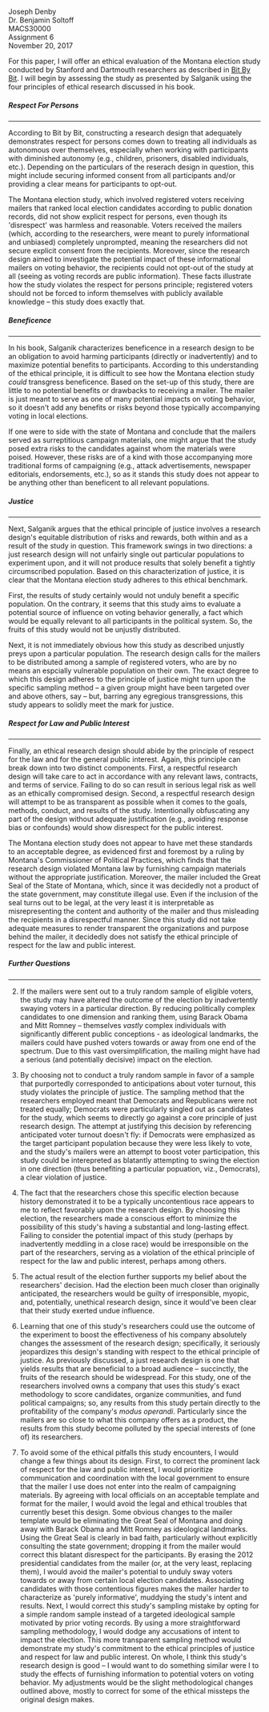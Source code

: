 Joseph Denby  
Dr. Benjamin Soltoff  
MACS30000  
Assignment 6  
November 20, 2017  

For this paper, I will offer an ethical evaluation of the Montana election study conducted by Stanford and Dartmouth researchers as described in [Bit By Bit][bbb]. I will begin by assessing the study as presented by Salganik using the four principles of ethical research discussed in his book. 

##### Respect For Persons
---
According to Bit by Bit, constructing a research design that adequately demonstrates respect for persons comes down to treating all individuals as autonomous over themselves, especially when working with participants with diminished autonomy (e.g., children, prisoners, disabled individuals, etc.). Depending on the particulars of the reserach design in question, this might include securing informed consent from all participants and/or providing a clear means for participants to opt-out. 

The Montana election study, which involved registered voters receiving mailers that ranked local election candidates according to public donation records, did not show explicit respect for persons, even though its 'disrespect' was harmless and reasonable. Voters received the mailers (which, according to the researchers, were meant to purely informational and unbiased) completely unprompted, meaning the researchers did not secure explicit consent from the recipients. Moreover, since the research design aimed to investigate the potential impact of these informational mailers on voting behavior, the recipients could not opt-out of the study at all (seeing as voting records are public information). These facts illustrate how the study violates the respect for persons principle; registered voters should not be forced to inform themselves with publicly available knowledge – this study does exactly that. 

##### Beneficence
---
In his book, Salganik characterizes beneficence in a research design to be an obligation to avoid harming participants (directly or inadvertently) and to maximize potential benefits to participants. According to this understanding of the ethical principle, it is difficult to see how the Montana election study *could* transgress beneficence. Based on the set-up of this study, there are little to no potential benefits or drawbacks to receiving a mailer. The mailer is just meant to serve as one of many potential impacts on voting behavior, so it doesn't add any benefits or risks beyond those typically accompanying voting in local elections. 

If one were to side with the state of Montana and conclude that the mailers served as surreptitious campaign materials, one might argue that the study posed extra risks to the candidates against whom the materials were poised. However, these risks are of a kind with those accompanying more traditional forms of campaigning (e.g., attack advertisements, newspaper editorials, endorsements, etc.), so as it stands this study does not appear to be anything other than beneficent to all relevant populations.

##### Justice
---
Next, Salganik argues that the ethical principle of justice involves a research design's equitable distribution of risks and rewards, both within and as a result of the study in question. This framework swings in two directions: a just research design will not unfairly single out particular populations to experiment upon, and it will not produce results that solely benefit a tightly circumscribed population. Based on this characterization of justice, it is clear that the Montana election study adheres to this ethical benchmark. 

First, the results of study certainly would not unduly benefit a specific population. On the contrary, it seems that this study aims to evaluate a potential source of influence on voting behavior generally, a fact which would be equally relevant to all participants in the political system. So, the fruits of this study would not be unjustly distributed.

Next, it is not immediately obvious how this study as described unjustly preys upon a particular population. The research design calls for the mailers to be distributed among a sample of registered voters, who are by no means an espcially vulnerable population on their own. The exact degree to which this design adheres to the principle of justice might turn upon the specific sampling method – a given group might have been targeted over and above others, say – but, barring any egregious transgressions, this study appears to solidly meet the mark for justice.

##### Respect for Law and Public Interest
---
Finally, an ethical research design should abide by the principle of respect for the law and for the general public interest. Again, this principle can break down into two distinct components. First, a respectful research design will take care to act in accordance with any relevant laws, contracts, and terms of service. Failing to do so can result in serious legal risk as well as an ethically compromised design. Second, a respectful research design will attempt to be as transparent as possible when it comes to the goals, methods, conduct, and results of the study. Intentionally obfuscating any part of the design without adequate justification (e.g., avoiding response bias or confounds) would show disrespect for the public interest.

The Montana election study does not appear to have met these standards to an acceptable degree, as evidenced first and foremost by a ruling by Montana's Commissioner of Political Practices, which finds that the research design violated Montana law by furnishing campaign materials without the appropriate justification. Moreover, the mailer included the Great Seal of the State of Montana, which, since it was decidedly not a product of the state government, may constitute illegal use. Even if the inclusion of the seal turns out to be legal, at the very least it is interpretable as misrepresenting the content and authority of the mailer and thus misleading the recipients in a disrespectful manner. Since this study did not take adequate measures to render transparent the organizations and purpose behind the mailer, it decidedly does not satisfy the ethical principle of respect for the law and public interest.

##### Further Questions
---
2. If the mailers were sent out to a truly random sample of eligible voters, the study may have altered the outcome of the election by inadvertently swaying voters in a particular direction. By reducing politically complex candidates to one dimension and ranking them, using Barack Obama and Mitt Romney – themselves *vastly* complex individuals with significantly different public conceptions - as ideological landmarks, the mailers could have pushed voters towards or away from one end of the spectrum. Due to this vast oversimplification, the mailing might have had a serious (and potentially decisive) impact on the election.

3. By choosing not to conduct a truly random sample in favor of a sample that purportedly corresponded to anticipations about voter turnout, this study violates the principle of justice. The sampling method that the researchers employed meant that Democrats and Republicans were not treated equally; Democrats were particularly singled out as candidates for the study, which seems to directly go against a core principle of just research design. The attempt at justifying this decision by referencing anticipated voter turnout doesn't fly: if Democrats were emphasized as the target participant population because they were less likely to vote, and the study's mailers were an attempt to boost voter participation, this study could be interepreted as blatantly attempting to swing the election in one direction (thus benefiting a particular popuation, viz., Democrats), a clear violation of justice. 

4. The fact that the researchers chose this specific election because history demonstrated it to be a typically uncontentious race appears to me to reflect favorably upon the research design. By choosing this election, the researchers made a conscious effort to minimize the possibility of this study's having a substantial and long-lasting effect. Failing to consider the potential impact of this study (perhaps by inadvertently meddling in a close race) would be irresponsible on the part of the researchers, serving as a violation of the ethical principle of respect for the law and public interest, perhaps among others.

5. The actual result of the election further supports my belief about the researchers' decision. Had the election been much closer than originally anticipated, the researchers would be guilty of irresponsible, myopic, and, potentially, unethical research design, since it would've been clear that their study exerted undue influence. 

6. Learning that one of this study's researchers could use the outcome of the experiment to boost the effectiveness of his company absolutely changes the assessment of the research design; specifically, it seriously jeopardizes this design's standing with respect to the ethical principle of justice. As previously discussed, a just research design is one that yields results that are beneficial to a broad audience – succinctly, the fruits of the research should be widespread. For this study, one of the researchers involved owns a company that uses this study's exact methodology to score candidates, organize communities, and fund political campaigns; so, any results from this study pertain directly to the profitability of the company's *modus operandi*. Particularly since the mailers are so close to what this company offers as a product, the results from this study become polluted by the special interests of (one of) its researchers. 

7. To avoid some of the ethical pitfalls this study encounters, I would change a few things about its design. First, to correct the prominent lack of respect for the law and public interest, I would prioritize communication and coordination with the local government to ensure that the mailer I use does not enter into the realm of campaigning materials. By agreeing with local officials on an acceptable template and format for the mailer, I would avoid the legal and ethical troubles that currently beset this design. Some obvious changes to the mailer template would be eliminating the Great Seal of Montana and doing away with Barack Obama and Mitt Romney as ideological landmarks. Using the Great Seal is clearly in bad faith, particularly without explicitly consulting the state government; dropping it from the mailer would correct this blatant disrespect for the participants. By erasing the 2012 presidential candidates from the mailer (or, at the very least, replacing them), I would avoid the mailer's potential to unduly sway voters towards or away from certain local election candidates. Associating candidates with those contentious figures makes the mailer harder to characterize as 'purely informative', muddying the study's intent and results. Next, I would correct this study's sampling mistake by opting for a simple random sample instead of a targeted ideological sample motivated by prior voting records. By using a more straightforward sampling methodology, I would dodge any accusations of intent to impact the election. This more transparent sampling method would demonstrate my study's commitment to the ethical principles of justice and respect for law and public interest. On whole, I think this study's research design is good – I would want to do something similar were I to study the effects of furnishing information to potential voters on voting behavior. My adjustments would be the slight methodological changes outlined above, mostly to correct for some of the ethical missteps the original design makes.

[bbb]:http://www.bitbybitbook.com/en/ethics/ethics-activities/

